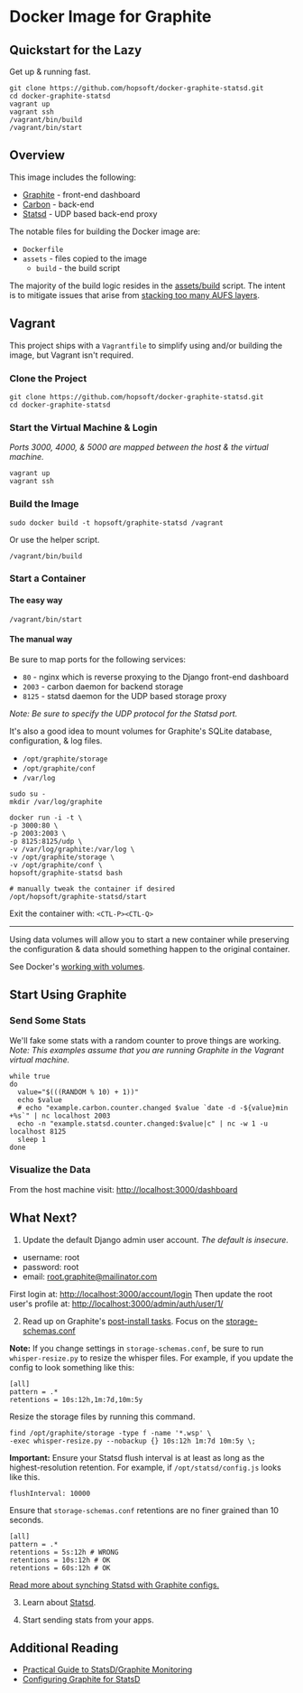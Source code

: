 # Docker Image for Graphite

## Quickstart for the Lazy

Get up & running fast.

```
git clone https://github.com/hopsoft/docker-graphite-statsd.git
cd docker-graphite-statsd
vagrant up
vagrant ssh
/vagrant/bin/build
/vagrant/bin/start
```

## Overview

This image includes the following:

* [Graphite](http://graphite.readthedocs.org/en/latest/) - front-end dashboard
* [Carbon](http://graphite.readthedocs.org/en/latest/carbon-daemons.html) - back-end
* [Statsd](https://github.com/etsy/statsd/wiki) - UDP based back-end proxy

The notable files for building the Docker image are:

* `Dockerfile`
* `assets` - files copied to the image
  * `build` - the build script

The majority of the build logic resides in the
[assets/build](https://github.com/hopsoft/docker-graphite-statsd/blob/master/assets/build) script.
The intent is to mitigate issues that arise from
[stacking too many AUFS layers](https://github.com/dotcloud/docker/issues/1171).

## Vagrant

This project ships with a `Vagrantfile` to simplify using and/or building the image,
but Vagrant isn't required.

### Clone the Project

```
git clone https://github.com/hopsoft/docker-graphite-statsd.git
cd docker-graphite-statsd
```

### Start the Virtual Machine & Login

*Ports 3000, 4000, & 5000 are mapped between the host & the virtual machine.*

```
vagrant up
vagrant ssh
```

### Build the Image

```
sudo docker build -t hopsoft/graphite-statsd /vagrant
```

Or use the helper script.

```
/vagrant/bin/build
```

### Start a Container

#### The easy way

```
/vagrant/bin/start
```

#### The manual way

Be sure to map ports for the following services:

* `80` - nginx which is reverse proxying to the Django front-end dashboard
* `2003` - carbon daemon for backend storage
* `8125` - statsd daemon for the UDP based storage proxy

*Note: Be sure to specify the UDP protocol for the Statsd port.*

It's also a good idea to mount volumes for Graphite's SQLite database, configuration, & log files.

* `/opt/graphite/storage`
* `/opt/graphite/conf`
* `/var/log`

```
sudo su -
mkdir /var/log/graphite

docker run -i -t \
-p 3000:80 \
-p 2003:2003 \
-p 8125:8125/udp \
-v /var/log/graphite:/var/log \
-v /opt/graphite/storage \
-v /opt/graphite/conf \
hopsoft/graphite-statsd bash

# manually tweak the container if desired
/opt/hopsoft/graphite-statsd/start
```

Exit the container with: `<CTL-P><CTL-Q>`

---

Using data volumes will allow you to start a new container while preserving the
configuration & data should something happen to the original container.

See Docker's [working with volumes](http://docs.docker.io/en/latest/use/working_with_volumes/#create-a-new-container-using-existing-volumes-from-an-existing-container).

## Start Using Graphite

### Send Some Stats

We'll fake some stats with a random counter to prove things are working.
*Note: This examples assume that you are running Graphite in the Vagrant virtual machine.*

```
while true
do
  value="$(((RANDOM % 10) + 1))"
  echo $value
  # echo "example.carbon.counter.changed $value `date -d -${value}min +%s`" | nc localhost 2003
  echo -n "example.statsd.counter.changed:$value|c" | nc -w 1 -u localhost 8125
  sleep 1
done
```

### Visualize the Data

From the host machine visit: [http://localhost:3000/dashboard](http://localhost:3000/dashboard)

## What Next?

1. Update the default Django admin user account. _The default is insecure._

  * username: root
  * password: root
  * email: root.graphite@mailinator.com

  First login at: [http://localhost:3000/account/login](http://localhost:3000/account/login)
  Then update the root user's profile at: [http://localhost:3000/admin/auth/user/1/](http://localhost:3000/admin/auth/user/1/)

2. Read up on Graphite's [post-install tasks](https://graphite.readthedocs.org/en/latest/install.html#post-install-tasks).
  Focus on the [storage-schemas.conf](https://graphite.readthedocs.org/en/latest/config-carbon.html#storage-schemas-conf)

  **Note:** If you change settings in `storage-schemas.conf`, be sure to run `whisper-resize.py` to resize the whisper files.
  For example, if you update the config to look something like this:

  ```
  [all]
  pattern = .*
  retentions = 10s:12h,1m:7d,10m:5y
  ```

  Resize the storage files by running this command.

  ```
  find /opt/graphite/storage -type f -name '*.wsp' \
  -exec whisper-resize.py --nobackup {} 10s:12h 1m:7d 10m:5y \;
  ```

  **Important:** Ensure your Statsd flush interval is at least as long as the highest-resolution retention.
  For example, if `/opt/statsd/config.js` looks like this.

  ```
  flushInterval: 10000
  ```

  Ensure that `storage-schemas.conf` retentions are no finer grained than 10 seconds.

  ```
  [all]
  pattern = .*
  retentions = 5s:12h # WRONG
  retentions = 10s:12h # OK
  retentions = 60s:12h # OK
  ```

  [Read more about synching Statsd with Graphite configs.](https://github.com/etsy/statsd/blob/master/docs/graphite.md)

3. Learn about [Statsd](https://github.com/etsy/statsd/).

4. Start sending stats from your apps.

## Additional Reading

* [Practical Guide to StatsD/Graphite Monitoring](http://matt.aimonetti.net/posts/2013/06/26/practical-guide-to-graphite-monitoring/)
* [Configuring Graphite for StatsD](https://github.com/etsy/statsd/blob/master/docs/graphite.md)
